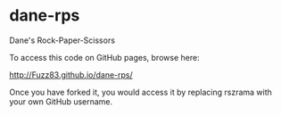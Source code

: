 # dane-rps
Dane's Rock-Paper-Scissors

To access this code on GitHub pages, browse here:

http://Fuzz83.github.io/dane-rps/

Once you have forked it, you would access it by replacing rszrama
with your own GitHub username.

